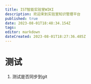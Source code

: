 ```yaml
---
title: IST智能实验室WIKI
description: 欢迎来到实验室知识管理平台
published: true
date: 2023-08-01T18:48:34.154Z
tags: 
editor: markdown
dateCreated: 2023-08-01T18:27:36.485Z
---
```


# 测试
1. 测试是否同步到git

